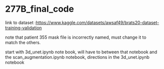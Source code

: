 # 277B_final_code
link to dataset :https://www.kaggle.com/datasets/awsaf49/brats20-dataset-training-validation

note that patient 355 mask file is incorrectly named, must change it to match the others.

start with 3d_unet.ipynb note book, will have to between that notebook and the scan_augmentation.ipynb notebook, directions in the 3d_unet.ipynb notebook
